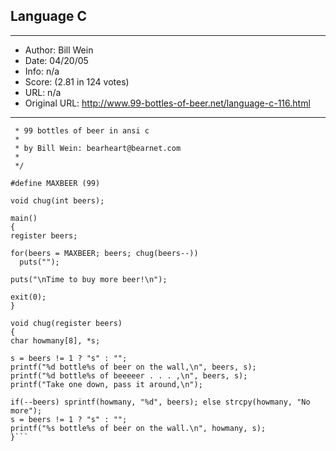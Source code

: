 
## Language C ##
---
- Author: Bill Wein
- Date: 04/20/05
- Info: n/a
- Score:  (2.81 in 124 votes)
- URL: n/a
- Original URL: http://www.99-bottles-of-beer.net/language-c-116.html
---

```/*
 * 99 bottles of beer in ansi c
 *
 * by Bill Wein: bearheart@bearnet.com
 *
 */

#define MAXBEER (99)

void chug(int beers);

main()
{
register beers;

for(beers = MAXBEER; beers; chug(beers--))
  puts("");

puts("\nTime to buy more beer!\n");

exit(0);
}

void chug(register beers)
{
char howmany[8], *s;

s = beers != 1 ? "s" : "";
printf("%d bottle%s of beer on the wall,\n", beers, s);
printf("%d bottle%s of beeeeer . . . ,\n", beers, s);
printf("Take one down, pass it around,\n");

if(--beers) sprintf(howmany, "%d", beers); else strcpy(howmany, "No more");
s = beers != 1 ? "s" : "";
printf("%s bottle%s of beer on the wall.\n", howmany, s);
}```